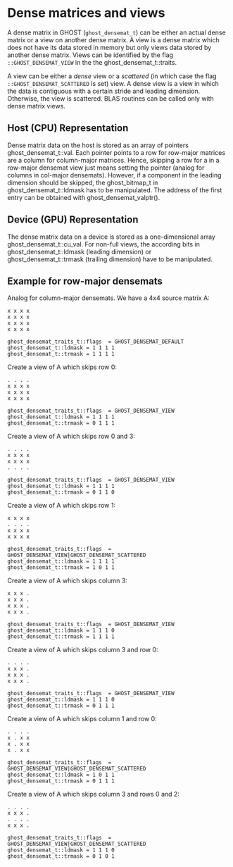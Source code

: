 Dense matrices and views
========================

A dense matrix in GHOST (`ghost_densemat_t`) can be either an actual dense matrix or a view on another dense matrix.
A view is a dense matrix which does not have its data stored in memory but only views data stored by another dense matrix.
Views can be identified by the flag `::GHOST_DENSEMAT_VIEW` in the the ghost_densemat_t::traits.

A view can be either a *dense* view or a *scattered* (in which case the flag `::GHOST_DENSEMAT_SCATTERED` is set) view.
A dense view is a view in which the data is contiguous with a certain stride and leading dimension.
Otherwise, the view is scattered.
BLAS routines can be called only with dense matrix views.

Host (CPU) Representation
-------------------------

Dense matrix data on the host is stored as an array of pointers ghost_densemat_t::val.
Each pointer points to a row for row-major matrices are a column for column-major matrices.
Hence, skipping a row for a in a row-major densemat view just means setting the pointer (analog for columns in col-major densemats).
However, if a component in the leading dimension should be skipped, the ghost_bitmap_t in ghost_densemat_t::ldmask has to be manipulated.
The address of the first entry can be obtained with ghost_densemat_valptr().

Device (GPU) Representation
---------------------------

The dense matrix data on a device is stored as a one-dimensional array ghost_densemat_t::cu_val.
For non-full views, the according bits in ghost_densemat_t::ldmask (leading dimension) or ghost_densemat_t::trmask (trailing dimension) have to be manipulated.


Example for row-major densemats
-------------------------------

Analog for column-major densemats.
We have a 4x4 source matrix A:  
~~~
x x x x  
x x x x  
x x x x  
x x x x  
~~~
  
~~~
ghost_densemat_traits_t::flags  = GHOST_DENSEMAT_DEFAULT  
ghost_densemat_t::ldmask = 1 1 1 1  
ghost_densemat_t::trmask = 1 1 1 1  
~~~

Create a view of A which skips row 0:  
~~~
. . . .  
x x x x  
x x x x  
x x x x  
~~~
  
~~~
ghost_densemat_traits_t::flags  = GHOST_DENSEMAT_VIEW  
ghost_densemat_t::ldmask = 1 1 1 1  
ghost_densemat_t::trmask = 0 1 1 1  
~~~

Create a view of A which skips row 0 and 3:  
~~~
. . . .  
x x x x  
x x x x  
. . . .  
~~~
  
~~~
ghost_densemat_traits_t::flags  = GHOST_DENSEMAT_VIEW  
ghost_densemat_t::ldmask = 1 1 1 1  
ghost_densemat_t::trmask = 0 1 1 0  
~~~

Create a view of A which skips row 1:  
~~~
x x x x  
. . . .  
x x x x  
x x x x  
~~~
  
~~~
ghost_densemat_traits_t::flags  = GHOST_DENSEMAT_VIEW|GHOST_DENSEMAT_SCATTERED  
ghost_densemat_t::ldmask = 1 1 1 1  
ghost_densemat_t::trmask = 1 0 1 1  
~~~

Create a view of A which skips column 3:  
~~~
x x x .  
x x x .  
x x x .  
x x x .  
~~~
  
~~~
ghost_densemat_traits_t::flags  = GHOST_DENSEMAT_VIEW  
ghost_densemat_t::ldmask = 1 1 1 0  
ghost_densemat_t::trmask = 1 1 1 1  
~~~

Create a view of A which skips column 3 and row 0:  
~~~
. . . .  
x x x .  
x x x .  
x x x .  
~~~
  
~~~
ghost_densemat_traits_t::flags  = GHOST_DENSEMAT_VIEW  
ghost_densemat_t::ldmask = 1 1 1 0  
ghost_densemat_t::trmask = 0 1 1 1  
~~~

Create a view of A which skips column 1 and row 0:  
~~~
. . . .  
x . x x  
x . x x  
x . x x  
~~~
  
~~~
ghost_densemat_traits_t::flags  = GHOST_DENSEMAT_VIEW|GHOST_DENSEMAT_SCATTERED  
ghost_densemat_t::ldmask = 1 0 1 1  
ghost_densemat_t::trmask = 0 1 1 1  
~~~

Create a view of A which skips column 3 and rows 0 and 2:  
~~~
. . . .  
x x x .  
. . . .  
x x x .  
~~~
  
~~~
ghost_densemat_traits_t::flags  = GHOST_DENSEMAT_VIEW|GHOST_DENSEMAT_SCATTERED  
ghost_densemat_t::ldmask = 1 1 1 0  
ghost_densemat_t::trmask = 0 1 0 1  
~~~
